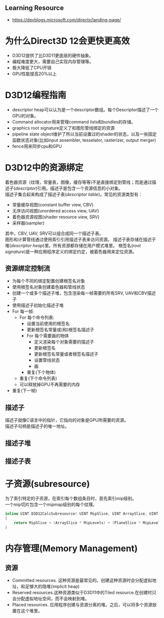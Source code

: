 ## Learning Resource

- https://devblogs.microsoft.com/directx/landing-page/

# 为什么Direct3D 12会更快更高效

- D3D12提供了比D3D11更底层的硬件抽象。
- 编程难度更大，需要自己实现内存管理等。
- 极大降低了CPU开销
- GPU性能提高20%以上

# D3D12编程指南
- descriptor heap可以认为是一个descriptor数组。每个Descriptor描述了一个GPU的对象。
- Command allocator用来管理command lists和bundles的存储。
- graphics root signature定义了和图形管线绑定的资源
- pipeline state object维护了所以当前设置过的shader的状态，以及一些固定函数状态对象(比如input assembler, tesselator, rasterizer, output merger)
- fence用来同步cpu和GPU

# D3D12中的资源绑定
着色器资源（纹理，常量表，图像，缓存等等)不是直接绑定到管线；而是通过描述子(_descriptor_)引用。描述子是包含一个资源信息的小对象。  
描述子集合起来构成了描述子表(_descriptor table_)。常见的资源类型有：
- 常量缓存视图(constant buffer view, CBV)
- 无序访问视图(unordered access view, UAV)
- 着色器资源视图(shader resource view, SRV)
- 采样器(sampler)

其中，CBV, UAV, SRV可以组合成同一个描述子表。  
图形和计算管线通过使用索引引用描述子表来访问资源。 
描述子表存储在描述子堆(_descriptor heap_)里。所有资源都存储在用户模式堆里。 
根签名(_root signature_)是一种应用程序定义的绑定约定，被着色器用来定位资源。
## 资源绑定控制流
- 为每个不同的绑定配置创建根签名对象
- 使用根签名对象创建着色器和管线状态
- 创建一个或多个描述子堆，包含渲染每一帧需要的所有SRV, UAV和CBV描述子
- 使用描述子初始化描述子堆
- For 每一帧:
  - For 每个命令列表:
    - 设置当前使用的根签名
    - 更新根签名常量或(和)根签名描述子
    - For 每个需要画的物体
      - 定义渲染每个对象需要的描述子
      - 更新根签名
      - 更新根签名常量或者根签名描述子
      - 设置管线状态
      - 画
    - 重复(下个物体)
  - 重复(下个命令列表)
  - 可以释放掉GPU不再需要的内存
- 重复(下一帧)
## 描述子
描述子就像C语言中的指针，它指向的对象是GPU所需要的资源。  
描述子句柄是描述子的唯一地址。
## 描述子堆
## 描述子表
# 子资源(subresource)
为了索引特定的子资源，在索引每个数组条目时，首先索引mip级别。  
一个mip切片包含一个mipmap级别的每个纹理。
```c++
inline UINT D3D12CalcSubresource( UINT MipSlice, UINT ArraySlice, UINT PlaneSlice, UINT MipLevels, UINT ArraySize )
{ 
    return MipSlice + (ArraySlice * MipLevels) + (PlaneSlice * MipLevels * ArraySize); 
}
```
# 内存管理(Memory Management)
## 资源
- Committed resources. 这种资源是最常见的。创建这种资源时会分配虚拟地址，和足够大的隐堆(implicit heap)
- Reserved resources.这种资源类似于D3D11中的Tiled resource.在创建时只会分配虚拟地址空间，而不会映射到堆。
- Placed resources. 应用程序创建与资源分离的堆。之后，可以将多个资源放置在这个堆里。